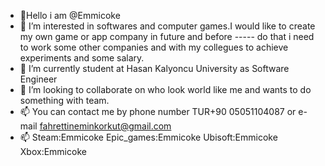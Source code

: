 - 👋Hello i am @Emmicoke
- 👀 I’m interested in softwares and computer games.I would like to create my own game or app company in future and before 
----- do that i need to work some other companies and with my collegues to achieve experiments and some salary.
- 🌱 I’m currently student at Hasan Kalyoncu University as Software Engineer
- 💞️ I’m looking to collaborate on who look world like me and wants to do something with team.
- 📫 You can contact  me by phone number TUR+90 05051104087 or e-mail fahrettineminkorkut@gmail.com
- 📫 Steam:Emmicoke Epic_games:Emmicoke Ubisoft:Emmicoke Xbox:Emmicoke

<!---
Emmicoke/Emmicoke is a ✨ special ✨ repository because its `README.md` (this file) appears on your GitHub profile.
You can click the Preview link to take a look at your changes.
--->
